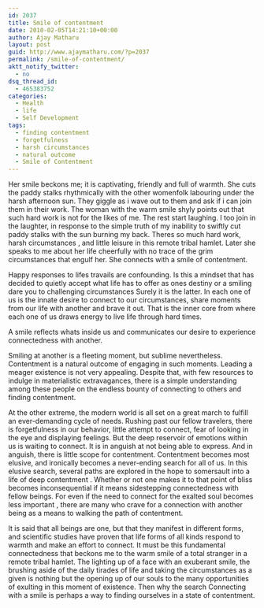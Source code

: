 ```yaml
---
id: 2037
title: Smile of contentment
date: 2010-02-05T14:21:10+00:00
author: Ajay Matharu
layout: post
guid: http://www.ajaymatharu.com/?p=2037
permalink: /smile-of-contentment/
aktt_notify_twitter:
  - no
dsq_thread_id:
  - 465383752
categories:
  - Health
  - life
  - Self Development
tags:
  - finding contentment
  - forgetfulness
  - harsh circumstances
  - natural outcome
  - Smile of Contentment
---
```

Her smile beckons me; it is captivating, friendly and full of warmth. She cuts the paddy stalks rhythmically with the other womenfolk labouring under the harsh afternoon sun. They giggle as i wave out to them and ask if i can join them in their work. The woman with the warm smile shyly points out that such hard work is not for the likes of me. The rest start laughing. I too join in the laughter, in response to the simple truth of my inability to swiftly cut paddy stalks with the sun burning my back. Theres so much hard work, harsh circumstances , and little leisure in this remote tribal hamlet. Later she speaks to me about her life cheerfully with no trace of the grim circumstances that engulf her. She connects with a smile of contentment.

Happy responses to lifes travails are confounding. Is this a mindset that has decided to quietly accept what life has to offer as ones destiny or a smiling dare you to challenging circumstances Surely it is the latter. In each one of us is the innate desire to connect to our circumstances, share moments from our life with another and brave it out. That is the inner core from where each one of us draws energy to live life through hard times.

A smile reflects whats inside us and communicates our desire to experience connectedness with another.
  
Smiling at another is a fleeting moment, but sublime nevertheless. Contentment is a natural outcome of engaging in such moments. Leading a meager existence is not very appealing. Despite that, with few resources to indulge in materialistic extravagances, there is a simple understanding among these people on the endless bounty of connecting to others and finding contentment.

At the other extreme, the modern world is all set on a great march to fulfill an ever-demanding cycle of needs. Rushing past our fellow travelers, there is forgetfulness in our behavior, little attempt to connect, fear of looking in the eye and displaying feelings. But the deep reservoir of emotions within us is waiting to connect. It is in anguish at not being able to express. And in anguish, there is little scope for contentment. Contentment becomes most elusive, and ironically becomes a never-ending search for all of us. In this elusive search, several paths are explored in the hope to somersault into a life of deep contentment . Whether or not one makes it to that point of bliss becomes inconsequential if it means sidestepping connectedness with fellow beings. For even if the need to connect for the exalted soul becomes less important , there are many who crave for a connection with another being as a means to walking the path of contentment.

It is said that all beings are one, but that they manifest in different forms, and scientific studies have proven that life forms of all kinds respond to warmth and make an effort to connect. It must be this fundamental connectedness that beckons me to the warm smile of a total stranger in a remote tribal hamlet. The lighting up of a face with an exuberant smile, the brushing aside of the daily tirades of life and taking the circumstances as a given is nothing but the opening up of our souls to the many opportunities of exulting in this moment of existence. Then why the search Connecting with a smile is perhaps a way to finding ourselves in a state of contentment.